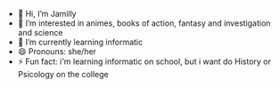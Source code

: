 - 👋 Hi, I’m Jamilly
- 👀 I’m interested in animes, books of action, fantasy and investigation and science
- 🌱 I’m currently learning informatic
- 😄 Pronouns: she/her
- ⚡ Fun fact: i'm learning informatic on school, but i want do History or Psicology on the college

<!---
kodizur/kodizur is a ✨ special ✨ repository because its `README.md` (this file) appears on your GitHub profile.
You can click the Preview link to take a look at your changes.
--->
